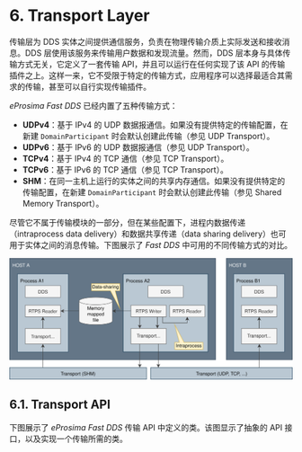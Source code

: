 # 6. Transport Layer

传输层为 DDS 实体之间提供通信服务，负责在物理传输介质上实际发送和接收消息。DDS 层使用该服务来传输用户数据和发现流量。然而，DDS 层本身与具体传输方式无关，它定义了一套传输 API，并且可以运行在任何实现了该 API 的传输插件之上。这样一来，它不受限于特定的传输方式，应用程序可以选择最适合其需求的传输，甚至可以自行实现传输插件。

*eProsima Fast DDS* 已经内置了五种传输方式：

* **UDPv4**：基于 IPv4 的 UDP 数据报通信。如果没有提供特定的传输配置，在新建 `DomainParticipant` 时会默认创建此传输（参见 UDP Transport）。
* **UDPv6**：基于 IPv6 的 UDP 数据报通信（参见 UDP Transport）。
* **TCPv4**：基于 IPv4 的 TCP 通信（参见 TCP Transport）。
* **TCPv6**：基于 IPv6 的 TCP 通信（参见 TCP Transport）。
* **SHM**：在同一主机上运行的实体之间的共享内存通信。如果没有提供特定的传输配置，在新建 `DomainParticipant` 时会默认创建此传输（参见 Shared Memory Transport）。

尽管它不属于传输模块的一部分，但在某些配置下，进程内数据传递（intraprocess data delivery）和数据共享传递（data sharing delivery）也可用于实体之间的消息传输。下图展示了 *Fast DDS* 中可用的不同传输方式的对比。

![transport comparison](img/transport_comparison.svg)

## 6.1. Transport API

下图展示了 *eProsima Fast DDS* 传输 API 中定义的类。该图显示了抽象的 API 接口，以及实现一个传输所需的类。
